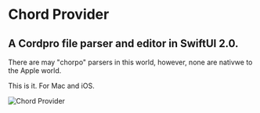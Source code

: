 # Chord Provider

## A Cordpro file parser and editor in SwiftUI 2.0.

There are may "chorpo" parsers in this world, however, none are nativwe to the Apple world.

This is it. For Mac and iOS.

![Chord Provider](https://github.com/Desbeers/Chord-Provider/blob/main/Shared/Assets.xcassets/AppIcon.appiconset/Icon-5256.png)
